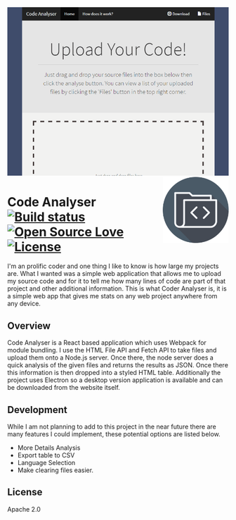 
<img src='preview.gif' />

<img src='icon.png' width='150' height='150' align='right' />

# Code Analyser &nbsp; [![Build status](https://travis-ci.org/william-taylor/code-analyser.svg?branch=master)](https://travis-ci.org/william-taylor/analyser) [![Open Source Love](https://badges.frapsoft.com/os/v1/open-source.svg?v=102)](https://github.com/ellerbrock/open-source-badge/) [![License](https://img.shields.io/badge/License-Apache%202.0-blue.svg)](https://opensource.org/licenses/Apache-2.0)

I'm an prolific coder and one thing I like to know is how large my projects are. What I wanted was a simple web application that allows me to upload my source code and for it to tell me how many lines of code are part of that project and other additional information. This is what Coder Analyser is, it is a simple web app that gives me stats on any web project anywhere from any device.

## Overview

Code Analyser is a React based application which uses Webpack for module bundling. I use the HTML File API and Fetch API to take files and upload them onto a Node.js server. Once there, the node server does a quick analysis of the given files and returns the results as JSON. Once there this information is then dropped into a styled HTML table. Additionally the project uses Electron so a desktop version application is available and can be downloaded from the website itself. 

## Development

While I am not planning to add to this project in the near future there are many features I could implement, these potential options are listed below.

* More Details Analysis
* Export table to CSV
* Language Selection
* Make clearing files easier.

## License

Apache 2.0
